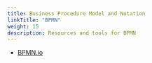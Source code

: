 ```yaml
---
title: Business Procedure Model and Notation
linkTitle: "BPMN"
weight: 15
description: Resources and tools for BPMN
---
```


* [BPMN.io](https://bpmn.io/)
